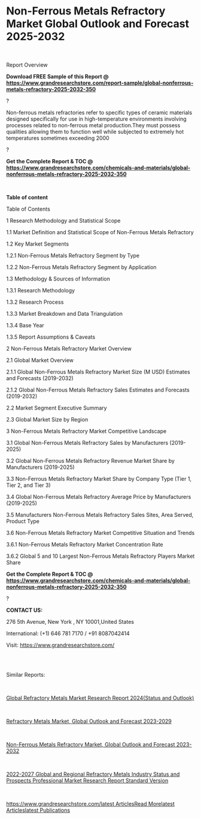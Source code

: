 <h1>Non-Ferrous Metals Refractory Market Global Outlook and Forecast 2025-2032</h1><br/><p>Report Overview</p>
 
 
 
 <div><b>Download FREE Sample of this Report @ <a href="https://www.grandresearchstore.com/report-sample/global-nonferrous-metals-refractory-2025-2032-350">https://www.grandresearchstore.com/report-sample/global-nonferrous-metals-refractory-2025-2032-350</a></b></div>
 
 
 
 <p>? </p>
 
 
 
 <p>Non-ferrous metals refractories refer to specific types of ceramic materials designed specifically for use in high-temperature environments involving processes related to non-ferrous metal production.They must possess qualities allowing them to function well while subjected to extremely hot temperatures sometimes exceeding 2000</p>
 
 
 
 <p>? </p>
 
 
 
 <div><b>Get the Complete Report & TOC @ <a href="https://www.grandresearchstore.com/chemicals-and-materials/global-nonferrous-metals-refractory-2025-2032-350">https://www.grandresearchstore.com/chemicals-and-materials/global-nonferrous-metals-refractory-2025-2032-350</a></b></div>
 
 
 
 <p><br />
 
 <b>Table of content</b></p>
 
 
 
 <p>Table of Contents<br />
 
 1 Research Methodology and Statistical Scope<br />
 
 1.1 Market Definition and Statistical Scope of Non-Ferrous Metals Refractory<br />
 
 1.2 Key Market Segments<br />
 
 1.2.1 Non-Ferrous Metals Refractory Segment by Type<br />
 
 1.2.2 Non-Ferrous Metals Refractory Segment by Application<br />
 
 1.3 Methodology & Sources of Information<br />
 
 1.3.1 Research Methodology<br />
 
 1.3.2 Research Process<br />
 
 1.3.3 Market Breakdown and Data Triangulation<br />
 
 1.3.4 Base Year<br />
 
 1.3.5 Report Assumptions & Caveats<br />
 
 2 Non-Ferrous Metals Refractory Market Overview<br />
 
 2.1 Global Market Overview<br />
 
 2.1.1 Global Non-Ferrous Metals Refractory Market Size (M USD) Estimates and Forecasts (2019-2032)<br />
 
 2.1.2 Global Non-Ferrous Metals Refractory Sales Estimates and Forecasts (2019-2032)<br />
 
 2.2 Market Segment Executive Summary<br />
 
 2.3 Global Market Size by Region<br />
 
 3 Non-Ferrous Metals Refractory Market Competitive Landscape<br />
 
 3.1 Global Non-Ferrous Metals Refractory Sales by Manufacturers (2019-2025)<br />
 
 3.2 Global Non-Ferrous Metals Refractory Revenue Market Share by Manufacturers (2019-2025)<br />
 
 3.3 Non-Ferrous Metals Refractory Market Share by Company Type (Tier 1, Tier 2, and Tier 3)<br />
 
 3.4 Global Non-Ferrous Metals Refractory Average Price by Manufacturers (2019-2025)<br />
 
 3.5 Manufacturers Non-Ferrous Metals Refractory Sales Sites, Area Served, Product Type<br />
 
 3.6 Non-Ferrous Metals Refractory Market Competitive Situation and Trends<br />
 
 3.6.1 Non-Ferrous Metals Refractory Market Concentration Rate<br />
 
 3.6.2 Global 5 and 10 Largest Non-Ferrous Metals Refractory Players Market Share</p>
 
 
 
 <div><b>Get the Complete Report & TOC @ <a href="https://www.grandresearchstore.com/chemicals-and-materials/global-nonferrous-metals-refractory-2025-2032-350">https://www.grandresearchstore.com/chemicals-and-materials/global-nonferrous-metals-refractory-2025-2032-350</a></b></div>
 
 
 
 <p>? </p>
 
 
 
 <p><b>CONTACT US:</b><br />
 
 276 5th Avenue, New York , NY 10001,United States<br />
 
 International: (+1) 646 781 7170 / +91 8087042414<br />
 
 Visit: <a href="https://www.grandresearchstore.com/">https://www.grandresearchstore.com/</a><br />
 
 <br />
 
 <br />
 
 Similar Reports:<br />
 
 <br />
 
 <a href="https://www.grandresearchstore.com/chemicals-and-materials/global-refractory-metals-2024-912">Global Refractory Metals Market Research Report 2024(Status and Outlook)</a><br />
 
 <br />
 
 <a href="https://www.grandresearchstore.com/chemicals-and-materials/global-refractory-metals-forecast-2023-2029-393">Refractory Metals Market, Global Outlook and Forecast 2023-2029</a><br />
 
 <br />
 
 <a href="https://www.grandresearchstore.com/chemicals-and-materials/global-nonferrous-metals-refractory-forecast-2023-2032-522">Non-Ferrous Metals Refractory Market, Global Outlook and Forecast 2023-2032</a><br />
 
 <br />
 
 <a href="https://www.grandresearchstore.com/chemicals-and-materials/global-regional-refractory-metals-2022-2027-137">2022-2027 Global and Regional Refractory Metals Industry Status and Prospects Professional Market Research Report Standard Version</a><br />
 
 <br />
 
 <a href="https://gyeongbokgung.com">https://www.grandresearchstore.com/</a><a href="https://hallyeomaritime.com">latest Articles</a><a href="https://jingwansa.com">Read More</a><a href="https://nguoiviet.jp/">latest Articles</a><a href="https://www.intelmarketresearch.com/">latest Publications</a></p>